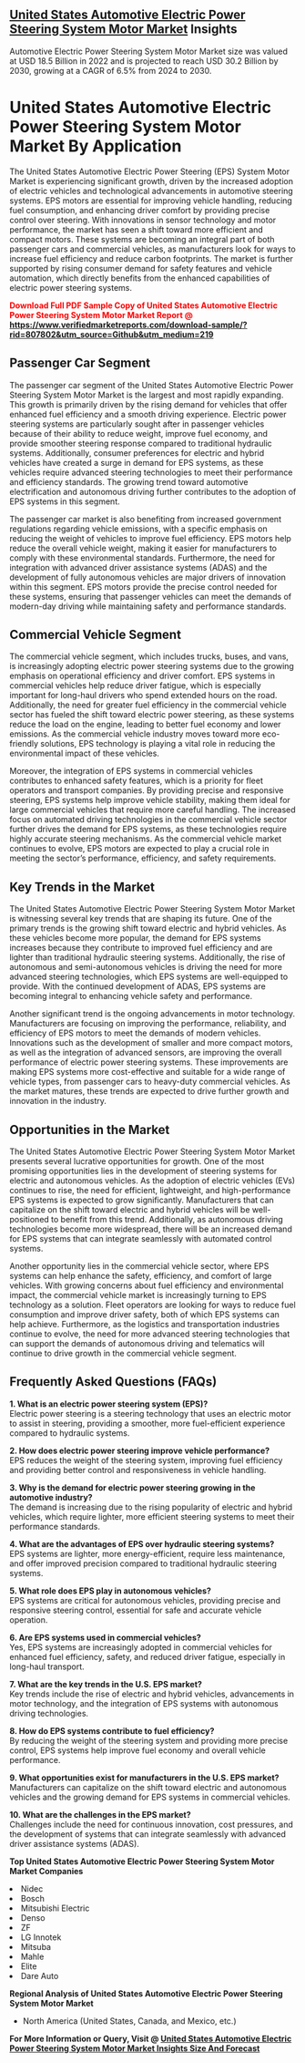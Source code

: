 <h2><a href="https://www.verifiedmarketreports.com/download-sample/?rid=807802&amp;utm_source=Github&amp;utm_medium=219" target="_blank">United States Automotive Electric Power Steering System Motor Market</a> Insights</h2><p>Automotive Electric Power Steering System Motor Market size was valued at USD 18.5 Billion in 2022 and is projected to reach USD 30.2 Billion by 2030, growing at a CAGR of 6.5% from 2024 to 2030.</p><p><h1>United States Automotive Electric Power Steering System Motor Market By Application</h1> <p>The United States Automotive Electric Power Steering (EPS) System Motor Market is experiencing significant growth, driven by the increased adoption of electric vehicles and technological advancements in automotive steering systems. EPS motors are essential for improving vehicle handling, reducing fuel consumption, and enhancing driver comfort by providing precise control over steering. With innovations in sensor technology and motor performance, the market has seen a shift toward more efficient and compact motors. These systems are becoming an integral part of both passenger cars and commercial vehicles, as manufacturers look for ways to increase fuel efficiency and reduce carbon footprints. The market is further supported by rising consumer demand for safety features and vehicle automation, which directly benefits from the enhanced capabilities of electric power steering systems. <strong><p><span class=""><span style="color: #ff0000;"><strong>Download Full PDF Sample Copy of United States Automotive Electric Power Steering System Motor Market Report</strong> @ </span><a href="https://www.verifiedmarketreports.com/download-sample/?rid=807802&amp;utm_source=Github&amp;utm_medium=219" target="_blank">https://www.verifiedmarketreports.com/download-sample/?rid=807802&amp;utm_source=Github&amp;utm_medium=219</a></span></p></strong></p> <h2>Passenger Car Segment</h2> <p>The passenger car segment of the United States Automotive Electric Power Steering System Motor Market is the largest and most rapidly expanding. This growth is primarily driven by the rising demand for vehicles that offer enhanced fuel efficiency and a smooth driving experience. Electric power steering systems are particularly sought after in passenger vehicles because of their ability to reduce weight, improve fuel economy, and provide smoother steering response compared to traditional hydraulic systems. Additionally, consumer preferences for electric and hybrid vehicles have created a surge in demand for EPS systems, as these vehicles require advanced steering technologies to meet their performance and efficiency standards. The growing trend toward automotive electrification and autonomous driving further contributes to the adoption of EPS systems in this segment. <p>The passenger car market is also benefiting from increased government regulations regarding vehicle emissions, with a specific emphasis on reducing the weight of vehicles to improve fuel efficiency. EPS motors help reduce the overall vehicle weight, making it easier for manufacturers to comply with these environmental standards. Furthermore, the need for integration with advanced driver assistance systems (ADAS) and the development of fully autonomous vehicles are major drivers of innovation within this segment. EPS motors provide the precise control needed for these systems, ensuring that passenger vehicles can meet the demands of modern-day driving while maintaining safety and performance standards.</p> <h2>Commercial Vehicle Segment</h2> <p>The commercial vehicle segment, which includes trucks, buses, and vans, is increasingly adopting electric power steering systems due to the growing emphasis on operational efficiency and driver comfort. EPS systems in commercial vehicles help reduce driver fatigue, which is especially important for long-haul drivers who spend extended hours on the road. Additionally, the need for greater fuel efficiency in the commercial vehicle sector has fueled the shift toward electric power steering, as these systems reduce the load on the engine, leading to better fuel economy and lower emissions. As the commercial vehicle industry moves toward more eco-friendly solutions, EPS technology is playing a vital role in reducing the environmental impact of these vehicles. <p>Moreover, the integration of EPS systems in commercial vehicles contributes to enhanced safety features, which is a priority for fleet operators and transport companies. By providing precise and responsive steering, EPS systems help improve vehicle stability, making them ideal for large commercial vehicles that require more careful handling. The increased focus on automated driving technologies in the commercial vehicle sector further drives the demand for EPS systems, as these technologies require highly accurate steering mechanisms. As the commercial vehicle market continues to evolve, EPS motors are expected to play a crucial role in meeting the sector’s performance, efficiency, and safety requirements.</p> <h2>Key Trends in the Market</h2> <p>The United States Automotive Electric Power Steering System Motor Market is witnessing several key trends that are shaping its future. One of the primary trends is the growing shift toward electric and hybrid vehicles. As these vehicles become more popular, the demand for EPS systems increases because they contribute to improved fuel efficiency and are lighter than traditional hydraulic steering systems. Additionally, the rise of autonomous and semi-autonomous vehicles is driving the need for more advanced steering technologies, which EPS systems are well-equipped to provide. With the continued development of ADAS, EPS systems are becoming integral to enhancing vehicle safety and performance.</p> <p>Another significant trend is the ongoing advancements in motor technology. Manufacturers are focusing on improving the performance, reliability, and efficiency of EPS motors to meet the demands of modern vehicles. Innovations such as the development of smaller and more compact motors, as well as the integration of advanced sensors, are improving the overall performance of electric power steering systems. These improvements are making EPS systems more cost-effective and suitable for a wide range of vehicle types, from passenger cars to heavy-duty commercial vehicles. As the market matures, these trends are expected to drive further growth and innovation in the industry.</p> <h2>Opportunities in the Market</h2> <p>The United States Automotive Electric Power Steering System Motor Market presents several lucrative opportunities for growth. One of the most promising opportunities lies in the development of steering systems for electric and autonomous vehicles. As the adoption of electric vehicles (EVs) continues to rise, the need for efficient, lightweight, and high-performance EPS systems is expected to grow significantly. Manufacturers that can capitalize on the shift toward electric and hybrid vehicles will be well-positioned to benefit from this trend. Additionally, as autonomous driving technologies become more widespread, there will be an increased demand for EPS systems that can integrate seamlessly with automated control systems.</p> <p>Another opportunity lies in the commercial vehicle sector, where EPS systems can help enhance the safety, efficiency, and comfort of large vehicles. With growing concerns about fuel efficiency and environmental impact, the commercial vehicle market is increasingly turning to EPS technology as a solution. Fleet operators are looking for ways to reduce fuel consumption and improve driver safety, both of which EPS systems can help achieve. Furthermore, as the logistics and transportation industries continue to evolve, the need for more advanced steering technologies that can support the demands of autonomous driving and telematics will continue to drive growth in the commercial vehicle segment.</p> <h2>Frequently Asked Questions (FAQs)</h2> <p><strong>1. What is an electric power steering system (EPS)?</strong><br> Electric power steering is a steering technology that uses an electric motor to assist in steering, providing a smoother, more fuel-efficient experience compared to hydraulic systems.</p> <p><strong>2. How does electric power steering improve vehicle performance?</strong><br> EPS reduces the weight of the steering system, improving fuel efficiency and providing better control and responsiveness in vehicle handling.</p> <p><strong>3. Why is the demand for electric power steering growing in the automotive industry?</strong><br> The demand is increasing due to the rising popularity of electric and hybrid vehicles, which require lighter, more efficient steering systems to meet their performance standards.</p> <p><strong>4. What are the advantages of EPS over hydraulic steering systems?</strong><br> EPS systems are lighter, more energy-efficient, require less maintenance, and offer improved precision compared to traditional hydraulic steering systems.</p> <p><strong>5. What role does EPS play in autonomous vehicles?</strong><br> EPS systems are critical for autonomous vehicles, providing precise and responsive steering control, essential for safe and accurate vehicle operation.</p> <p><strong>6. Are EPS systems used in commercial vehicles?</strong><br> Yes, EPS systems are increasingly adopted in commercial vehicles for enhanced fuel efficiency, safety, and reduced driver fatigue, especially in long-haul transport.</p> <p><strong>7. What are the key trends in the U.S. EPS market?</strong><br> Key trends include the rise of electric and hybrid vehicles, advancements in motor technology, and the integration of EPS systems with autonomous driving technologies.</p> <p><strong>8. How do EPS systems contribute to fuel efficiency?</strong><br> By reducing the weight of the steering system and providing more precise control, EPS systems help improve fuel economy and overall vehicle performance.</p> <p><strong>9. What opportunities exist for manufacturers in the U.S. EPS market?</strong><br> Manufacturers can capitalize on the shift toward electric and autonomous vehicles and the growing demand for EPS systems in commercial vehicles.</p> <p><strong>10. What are the challenges in the EPS market?</strong><br> Challenges include the need for continuous innovation, cost pressures, and the development of systems that can integrate seamlessly with advanced driver assistance systems (ADAS).</p> </p><p><strong>Top United States Automotive Electric Power Steering System Motor Market Companies</strong></p><div data-test-id=""><p><li>Nidec</li><li> Bosch</li><li> Mitsubishi Electric</li><li> Denso</li><li> ZF</li><li> LG Innotek</li><li> Mitsuba</li><li> Mahle</li><li> Elite</li><li> Dare Auto</li></p><div><strong>Regional Analysis of&nbsp;United States Automotive Electric Power Steering System Motor Market</strong></div><ul><li dir="ltr"><p dir="ltr">North America&nbsp;(United States, Canada, and Mexico, etc.)</p></li></ul><p><strong>For More Information or Query, Visit @&nbsp;</strong><strong><a href="https://www.verifiedmarketreports.com/product/automotive-electric-power-steering-system-motor-market/?utm_source=Github&amp;utm_medium=219" target="_blank">United States Automotive Electric Power Steering System Motor Market Insights Size And Forecast</a></strong></p></div>
